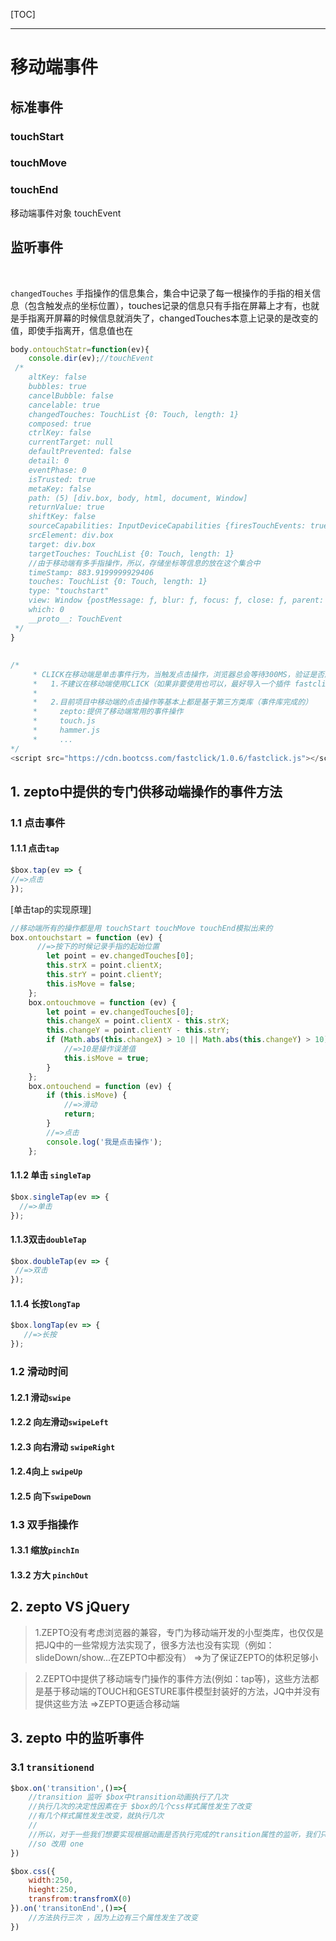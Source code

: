[TOC]





-----



# 移动端事件

## 标准事件

### touchStart

### touchMove

### touchEnd

移动端事件对象 touchEvent

## 监听事件



​	

`changedTouches` 手指操作的信息集合，集合中记录了每一根操作的手指的相关信息（包含触发点的坐标位置），touches记录的信息只有手指在屏幕上才有，也就是手指离开屏幕的时候信息就消失了，changedTouches本意上记录的是改变的值，即使手指离开，信息值也在

```javascript
body.ontouchStatr=function(ev){
    console.dir(ev);//touchEvent
 /*
    altKey: false
    bubbles: true
    cancelBubble: false
    cancelable: true
    changedTouches: TouchList {0: Touch, length: 1}
    composed: true
    ctrlKey: false
    currentTarget: null
    defaultPrevented: false
    detail: 0
    eventPhase: 0
    isTrusted: true
    metaKey: false
    path: (5) [div.box, body, html, document, Window]
    returnValue: true
    shiftKey: false
    sourceCapabilities: InputDeviceCapabilities {firesTouchEvents: true}
    srcElement: div.box
    target: div.box
    targetTouches: TouchList {0: Touch, length: 1}
    //由于移动端有多手指操作，所以，存储坐标等信息的放在这个集合中
    timeStamp: 883.9199999929406
    touches: TouchList {0: Touch, length: 1}
    type: "touchstart"
    view: Window {postMessage: ƒ, blur: ƒ, focus: ƒ, close: ƒ, parent: Window, …}
    which: 0
    __proto__: TouchEvent
 */
}
```





## 

```javascript
/*
     * CLICK在移动端是单击事件行为，当触发点击操作，浏览器总会等待300MS，验证是否触发了第二次点击操作，没有触发才会执行CLICK对应的方法（CLICK在移动端的300MS延迟问题）
     *   1.不建议在移动端使用CLICK（如果非要使用也可以，最好导入一个插件 fastclick.min.js 就是解决300MS延迟的插件）
     *
     *   2.目前项目中移动端的点击操作等基本上都是基于第三方类库（事件库完成的）
     *     zepto:提供了移动端常用的事件操作
     *     touch.js
     *     hammer.js
     *     ...
*/
<script src="https://cdn.bootcss.com/fastclick/1.0.6/fastclick.js"></script>
```

##  1. zepto中提供的专门供移动端操作的事件方法

### 1.1 点击事件

#### 1.1.1  点击`tap`

```javascript
$box.tap(ev => {
//=>点击
});
```

[单击tap的实现原理]

```javascript
//移动端所有的操作都是用 touchStart touchMove touchEnd模拟出来的
box.ontouchstart = function (ev) {
      //=>按下的时候记录手指的起始位置
        let point = ev.changedTouches[0];
        this.strX = point.clientX;
        this.strY = point.clientY;
        this.isMove = false;
    };
    box.ontouchmove = function (ev) {
        let point = ev.changedTouches[0];
        this.changeX = point.clientX - this.strX;
        this.changeY = point.clientY - this.strY;
        if (Math.abs(this.changeX) > 10 || Math.abs(this.changeY) > 10) {
            //=>10是操作误差值
            this.isMove = true;
        }
    };
    box.ontouchend = function (ev) {
        if (this.isMove) {
            //=>滑动
            return;
        }
        //=>点击
        console.log('我是点击操作');
    };
```



#### 1.1.2 单击 `singleTap`

```javascript
$box.singleTap(ev => {
  //=>单击
});
```

#### 1.1.3双击`doubleTap`

```javascript
$box.doubleTap(ev => {
 //=>双击
});
```

#### 1.1.4 长按`longTap`

```javascript
$box.longTap(ev => {
   //=>长按
});
```

### 1.2 滑动时间

#### 1.2.1 滑动`swipe`

#### 1.2.2 向左滑动`swipeLeft`

#### 1.2.3 向右滑动 `swipeRight`

#### 1.2.4向上 `swipeUp`

#### 1.2.5 向下`swipeDown`

### 1.3 双手指操作

#### 1.3.1 缩放`pinchIn`



#### 1.3.2 方大 `pinchOut`



## 2. zepto VS jQuery

> 1.ZEPTO没有考虑浏览器的兼容，专门为移动端开发的小型类库，也仅仅是把JQ中的一些常规方法实现了，很多方法也没有实现（例如：slideDown/show...在ZEPTO中都没有） =>为了保证ZEPTO的体积足够小

> 2.ZEPTO中提供了移动端专门操作的事件方法(例如：tap等)，这些方法都是基于移动端的TOUCH和GESTURE事件模型封装好的方法，JQ中并没有提供这些方法 =>ZEPTO更适合移动端

## 3. zepto 中的监听事件

### 3.1 `transitionend`

```javascript
$box.on('transition',()=>{
    //transition 监听 $box中transition动画执行了几次
    //执行几次的决定性因素在于 $box的几个css样式属性发生了改变
    //有几个样式属性发生改变，就执行几次
    //
    //所以，对于一些我们想要实现根据动画是否执行完成的transition属性的监听，我们只希望它执行一次
    //so 改用 one
})
```

```javascript
$box.css({
    width:250,
    hieght:250,
    transfrom:transfromX(0)
}).on('transitonEnd',()=>{
    //方法执行三次 ，因为上边有三个属性发生了改变
})
```





